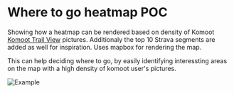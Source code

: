 # Where to go heatmap POC

Showing how a heatmap can be rendered based on density of Komoot [Komoot Trail View](https://support.komoot.com/hc/en-us/articles/4778848157082-Komoot-Trail-View-Show-pictures-of-the-trail) pictures.
Additionaly the top 10 Strava segments are added as well for inspiration.
Uses mapbox for rendering the map.

This can help deciding where to go, by easily identifying interessting areas on the map with a high density of komoot user's pictures.

![Example](./where_to_go.gif)